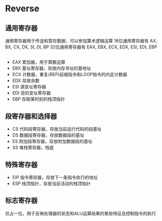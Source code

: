 # Reverse
## 通用寄存器
通用寄存器用于传送和暂存数据，可以参加算术逻辑运算
16位通用寄存器有 AX, BX, CX, DX, SI, DI, BP
32位通用寄存器有 EAX, EBX, ECX, EDX, ESI, EDI, EBP
## 
- EAX 累加器，用于算数运算
- EBX 基址寄存器，存放内存寻址的基地址
- ECX 计数器，重复(REP)前缀指令和LOOP指令的内定计数器
- EDX 存放余数
- ESI 源变址寄存器
- EDI 目的变址寄存器
- EBP 存取某时刻的栈顶指针
## 段寄存器和选择器
- CS 代码段寄存器，存放当前运行代码的段基址
- DS 数据段寄存器，存放数据段的基址
- ES 附加段寄存器，存放附加数据段的基址
- SS 堆栈寄存器，栈底
## 特殊寄存器
- EIP 指令寄存器，存放下一条指令执行的地址
- ESP 栈顶指针，存放当前活动的栈顶指针
## 标志寄存器
仅占一位，用于反映处理器的状态和ALU运算结果的某些特征及控制指令的执行
